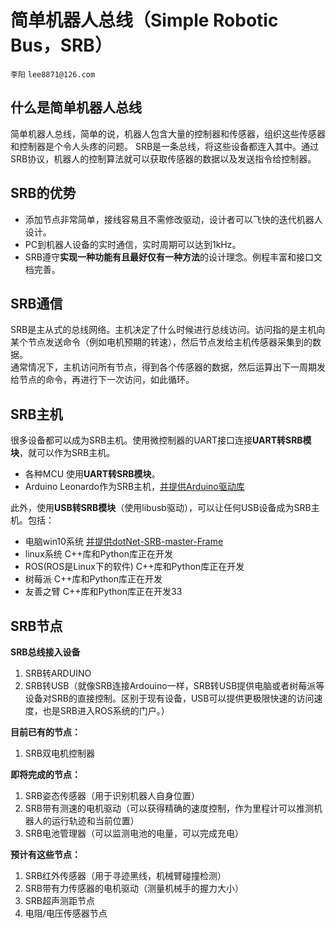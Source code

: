# 简单机器人总线（Simple Robotic Bus，SRB）
`李阳` `lee8871@126.com`

## 什么是简单机器人总线
简单机器人总线，简单的说，机器人包含大量的控制器和传感器，组织这些传感器和控制器是个令人头疼的问题。
SRB是一条总线，将这些设备都连入其中。通过SRB协议，机器人的控制算法就可以获取传感器的数据以及发送指令给控制器。</br>
## SRB的优势
* 添加节点非常简单，接线容易且不需修改驱动，设计者可以飞快的迭代机器人设计。
* PC到机器人设备的实时通信，实时周期可以达到1kHz。
* SRB遵守**实现一种功能有且最好仅有一种方法**的设计理念。例程丰富和接口文档完善。

## SRB通信
SRB是主从式的总线网络。主机决定了什么时候进行总线访问。访问指的是主机向某个节点发送命令（例如电机预期的转速），然后节点发给主机传感器采集到的数据。</br>
通常情况下，主机访问所有节点，得到各个传感器的数据，然后运算出下一周期发给节点的命令，再进行下一次访问，如此循环。

## SRB主机
很多设备都可以成为SRB主机。使用微控制器的UART接口连接**UART转SRB模块**，就可以作为SRB主机。
* 各种MCU 使用**UART转SRB模块**。
* Arduino Leonardo作为SRB主机，[并提供Arduino驱动库](https://github.com/lee8871/SRB-master-arduino)

此外，使用**USB转SRB模块**（使用libusb驱动），可以让任何USB设备成为SRB主机。包括：
* 电脑win10系统 [并提供dotNet-SRB-master-Frame](https://github.com/lee8871/SRB-Frame-dotNet)
* linux系统 C++库和Python库正在开发
* ROS(ROS是Linux下的软件) C++库和Python库正在开发
* 树莓派 C++库和Python库正在开发
* 友善之臂 C++库和Python库正在开发33
## SRB节点
**SRB总线接入设备**
1.  SRB转ARDUINO</br>
1.  SRB转USB（就像SRB连接Ardouino一样，SRB转USB提供电脑或者树莓派等设备对SRB的直接控制。区别于现有设备，USB可以提供更极限快速的访问速度，也是SRB进入ROS系统的门户。）

**目前已有的节点：**
1.  SRB双电机控制器

**即将完成的节点：**
1.  SRB姿态传感器（用于识别机器人自身位置）</br>
1.  SRB带有测速的电机驱动（可以获得精确的速度控制，作为里程计可以推测机器人的运行轨迹和当前位置）</br>
1.  SRB电池管理器（可以监测电池的电量，可以完成充电）</br>

**预计有这些节点：**
1.  SRB红外传感器（用于寻迹黑线，机械臂碰撞检测）</br>
1.  SRB带有力传感器的电机驱动（测量机械手的握力大小）</br>
1.  SRB超声测距节点</br>
2.  电阻/电压传感器节点</br>
